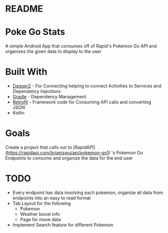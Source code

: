 # README
# Poke Go Stats
A simple Android App that consumes off of Rapid's Pokemon Go API and organizes the given data to display to the user

# Built With
* [Dagger2](https://dagger.dev/) - For Connecting helping to connect Activities to Services and Dependency Injections
* [Gradle](https://gradle.org/) - Dependency Management
* [Retrofit](https://square.github.io/retrofit/) - Framework code for Consuming API calls and converting JSON
* Kotlin

# Goals
Create a project that calls out to [RapidAPI] (https://rapidapi.com/brianiswu/api/pokemon-go1) 's Pokemon Go Endpoints to consume and organize the data for the end user

# TODO
* Every endpoint has data involving each pokemon, organize all data from endpoints into an easy to read format
* Tab Layout for the following
    * Pokemon
    * Weather boost info
    * Page for move data
* Implement Search feature for different Pokemon
